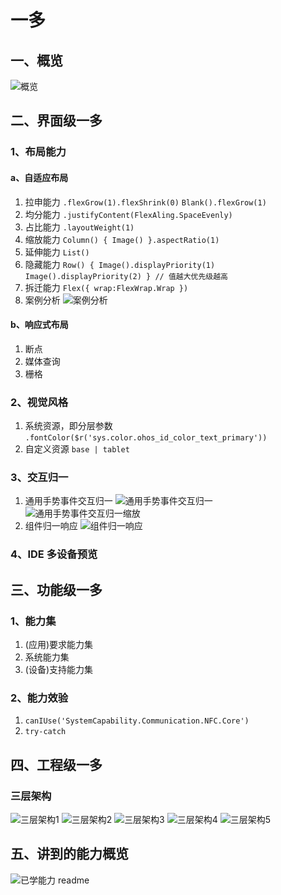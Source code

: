 # 一多

## 一、概览

![概览](../static/image/一多/一多概览.png '概览')

## 二、界面级一多

### 1、布局能力

#### a、自适应布局

1. 拉申能力 `.flexGrow(1).flexShrink(0)` `Blank().flexGrow(1)`
2. 均分能力 `.justifyContent(FlexAling.SpaceEvenly)`
3. 占比能力 `.layoutWeight(1)`
4. 缩放能力 `Column() { Image() }.aspectRatio(1)`
5. 延伸能力 `List()`
6. 隐藏能力 `Row() { Image().displayPriority(1) Image().displayPriority(2) } // 值越大优先级越高`
7. 拆迁能力 `Flex({ wrap:FlexWrap.Wrap })`
8. 案例分析 ![案例分析](../static/image/一多/自适应布局应用实例.png '案例分析')

#### b、响应式布局

1. 断点
2. 媒体查询
3. 栅格

### 2、视觉风格

1. 系统资源，即分层参数 `.fontColor($r('sys.color.ohos_id_color_text_primary'))`
2. 自定义资源 `base | tablet`

### 3、交互归一

1. 通用手势事件交互归一
   ![通用手势事件交互归一](../static/image/一多/通用手势事件交互归一.png '通用手势事件交互归一')
   ![通用手势事件交互归一缩放](../static/image/一多/通用手势事件交互归一缩放.png '通用手势事件交互归一缩放')
2. 组件归一响应
   ![组件归一响应](../static/image/一多/组件归一响应.png '组件归一响应')

### 4、IDE 多设备预览

## 三、功能级一多

### 1、能力集

1. (应用)要求能力集
2. 系统能力集
3. (设备)支持能力集

### 2、能力效验

1. `canIUse('SystemCapability.Communication.NFC.Core')`
2. `try-catch`

## 四、工程级一多

### 三层架构

![三层架构1](../static/image/一多/三层架构1.png '三层架构1')
![三层架构2](../static/image/一多/三层架构2.png '三层架构2')
![三层架构3](../static/image/一多/三层架构3.png '三层架构3')
![三层架构4](../static/image/一多/三层架构4.png '三层架构4')
![三层架构5](../static/image/一多/三层架构5.png '三层架构5')

## 五、讲到的能力概览

![已学能力](../static/image/一多/三层架构5.png '已学能力')
readme
